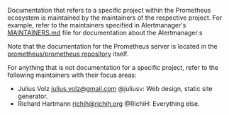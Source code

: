 Documentation that refers to a specific project within the Prometheus ecosystem
is maintained by the maintainers of the respective project. For example, refer
to the maintainers specified in Alertmanager's
[MAINTAINERS.md](https://github.com/prometheus/alertmanager/blob/master/MAINTAINERS.md)
file for documentation about the Alertmanager.s

Note that the documentation for the Prometheus server is located in the
[prometheus/prometheus
repository](https://github.com/prometheus/prometheus/tree/master/docs) itself.

For anything that is not documentation for a specific project, refer to the
following maintainers with their focus areas:

* Julius Volz <julius.volz@gmail.com> @juliusv: Web design, static site
  generator.
* Richard Hartmann <richih@richih.org> @RichiH: Everything
  else.
